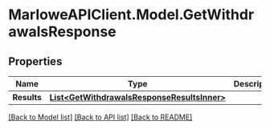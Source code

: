 # MarloweAPIClient.Model.GetWithdrawalsResponse

## Properties

Name | Type | Description | Notes
------------ | ------------- | ------------- | -------------
**Results** | [**List&lt;GetWithdrawalsResponseResultsInner&gt;**](GetWithdrawalsResponseResultsInner.md) |  | 

[[Back to Model list]](../README.md#documentation-for-models) [[Back to API list]](../README.md#documentation-for-api-endpoints) [[Back to README]](../README.md)

